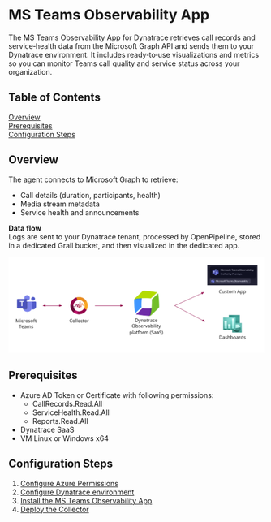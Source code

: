 # MS Teams Observability App

The MS Teams Observability App for Dynatrace retrieves call records  and service‑health data from the Microsoft Graph API and sends them to your Dynatrace environment. It includes ready‑to‑use visualizations and metrics so you can monitor Teams call quality and service status across your organization.

## Table of Contents

[Overview](#overview)  
[Prerequisites](#prerequisites)  
[Configuration Steps](#configuration-steps)  

## Overview

The agent connects to Microsoft Graph to retrieve:

- Call details (duration, participants, health)
- Media stream metadata 
- Service health and announcements  

**Data flow**  
Logs are sent to your Dynatrace tenant, processed by OpenPipeline, stored in a dedicated Grail bucket, and then visualized in the dedicated app.

<p align="center">
  <img src="./src/assets/images/architecture.png" width=900>
</p>



## Prerequisites

- Azure AD Token or Certificate with following permissions:
  - CallRecords.Read.All
  - ServiceHealth.Read.All
  - Reports.Read.All
- Dynatrace SaaS
- VM Linux or Windows x64

## Configuration Steps

1. [Configure Azure Permissions](https://github.com/Phenisys/microsoft-teams-observability/wiki/Configure-Azure-Permissions)
2. [Configure Dynatrace environment](https://github.com/Phenisys/microsoft-teams-observability/wiki/Configure-Dynatrace-environment)
3. [Install the MS Teams Observability App](https://github.com/Phenisys/microsoft-teams-observability/wiki/Install-the-MS-Teams-Observability-App)
4. [Deploy the Collector](https://github.com/Phenisys/microsoft-teams-observability/wiki/deploy-the-collector)